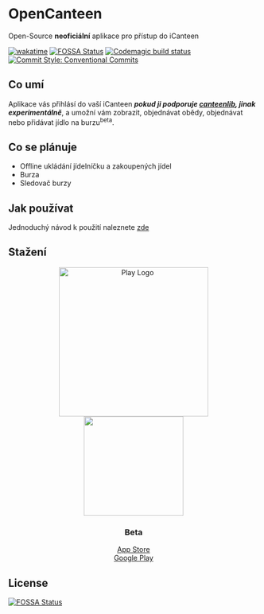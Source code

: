 # OpenCanteen
Open-Source **neoficiální** aplikace pro přístup do iCanteen

[![wakatime](https://wakatime.com/badge/user/17178fab-a33c-430f-a764-7b3f26c7b966/project/e3ff9994-0026-4041-a529-1cb2041bdf4b.svg)](https://wakatime.com/badge/user/17178fab-a33c-430f-a764-7b3f26c7b966/project/e3ff9994-0026-4041-a529-1cb2041bdf4b)
[![FOSSA Status](https://app.fossa.com/api/projects/git%2Bgithub.com%2Fhernikplays%2Fopencanteen.svg?type=shield)](https://app.fossa.com/projects/git%2Bgithub.com%2Fhernikplays%2Fopencanteen?ref=badge_shield) [![Codemagic build status](https://api.codemagic.io/apps/62863e4c96304ce0518a1694/62863e4c96304ce0518a1693/status_badge.svg)](https://codemagic.io/apps/62863e4c96304ce0518a1694/62863e4c96304ce0518a1693/latest_build) [![Commit Style: Conventional Commits](https://img.shields.io/badge/commit%20style-conventional%20commits-pink)](https://www.conventionalcommits.org/en/v1.0.0/)

## Co umí
Aplikace vás přihlásí do vaší iCanteen ***pokud ji podporuje [canteenlib](https://github.com/hernikplays/canteenlib/blob/main/COMPATIBILITY.md), jinak experimentálně***, a umožní vám zobrazit, objednávat obědy, objednávat nebo přidávat jídlo na burzu<sup>beta</sup>.

## Co se plánuje
- Offline ukládání jídelníčku a zakoupených jídel
- Burza
- Sledovač burzy

## Jak používat
Jednoduchý návod k použití naleznete [zde](https://github.com/hernikplays/opencanteen/wiki/Pou%C5%BE%C3%ADv%C3%A1n%C3%AD-aplikace)

## Stažení
<div align="center">
<a href="https://play.google.com/store/apps/details?id=cz.hernikplays.opencanteen" target="_blank"><img src="https://play.google.com/intl/en_us/badges/static/images/badges/en_badge_web_generic.png" alt="Play Logo" width="300px"></a><br>
  <a href="https://apps.apple.com/us/app/opencanteen/id1621124445"><img src="https://developer.apple.com/assets/elements/badges/download-on-the-app-store.svg" width="200px"></a>
  
### Beta
<a href="https://testflight.apple.com/join/HOQhP3rW" target="_blank">App Store</a><br>
  <a href="https://play.google.com/apps/testing/cz.hernikplays.opencanteen" target="_blank">Google Play</a>
</div>

## License
[![FOSSA Status](https://app.fossa.com/api/projects/custom%2B12838%2Fgithub.com%2Fhernikplays%2Fopencanteen.svg?type=large)](https://app.fossa.com/projects/custom%2B12838%2Fgithub.com%2Fhernikplays%2Fopencanteen?ref=badge_large)
